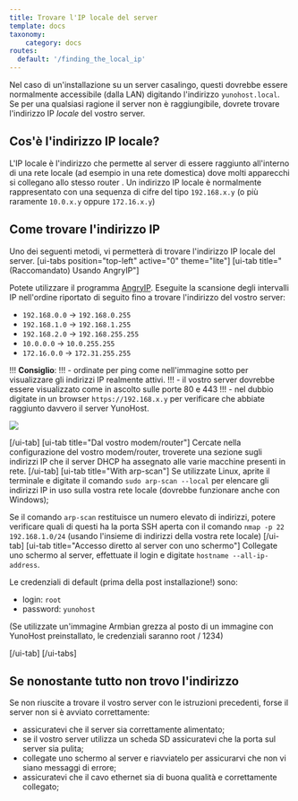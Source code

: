 ```yaml
---
title: Trovare l'IP locale del server
template: docs
taxonomy:
    category: docs
routes:
  default: '/finding_the_local_ip'
---
```


Nel caso di un'installazione su un server casalingo, questi dovrebbe essere normalmente accessibile (dalla LAN) digitando l'indirizzo `yunohost.local`. Se per una qualsiasi ragione il server non è raggiungibile, dovrete trovare l'indirizzo IP *locale* del vostro server.

## Cos'è l'indirizzo IP locale?

L'IP locale è l'indirizzo che permette al server di essere raggiunto all'interno di una rete locale (ad esempio in una rete domestica) dove molti apparecchi si collegano allo stesso router . Un indirizzo IP locale è normalmente rappresentato con una sequenza di cifre del tipo `192.168.x.y` (o più raramente `10.0.x.y` oppure `172.16.x.y`)

## Come trovare l'indirizzo IP

Uno dei seguenti metodi, vi permetterà di trovare l'indirizzo IP locale del server.
[ui-tabs position="top-left" active="0" theme="lite"]
[ui-tab title="(Raccomandato) Usando AngryIP"]

Potete utilizzare il programma [AngryIP](https://angryip.org/download/). Eseguite la scansione degli intervalli IP nell'ordine riportato di seguito fino a trovare l'indirizzo del vostro server:

- `192.168.0.0` -> `192.168.0.255`
- `192.168.1.0` -> `192.168.1.255`
- `192.168.2.0` -> `192.168.255.255`
- `10.0.0.0` -> `10.0.255.255`
- `172.16.0.0` -> `172.31.255.255`

!!! **Consiglio**:
!!! - ordinate per ping come nell'immagine sotto per visualizzare gli indirizzi IP realmente attivi.
!!! - il vostro server dovrebbe essere visualizzato come in ascolto sulle porte 80 e 443
!!! - nel dubbio digitate in un browser `https://192.168.x.y` per verificare che abbiate raggiunto davvero il server YunoHost.

![](image://angryip.png?class=inline)

[/ui-tab]
[ui-tab title="Dal vostro modem/router"]
Cercate nella configurazione del vostro modem/router, troverete una sezione sugli indirizzi IP che il server DHCP ha assegnato alle varie macchine presenti in rete.
[/ui-tab]
[ui-tab title="With arp-scan"]
Se utilizzate Linux, aprite il terminale e digitate il comando `sudo arp-scan --local` per elencare gli indirizzi IP in uso sulla vostra rete locale (dovrebbe funzionare anche con Windows);

Se il comando `arp-scan` restituisce un numero elevato di indirizzi, potere verificare quali di questi ha la porta SSH aperta con il comando `nmap -p 22 192.168.1.0/24` (usando l'insieme di indirizzi della vostra rete locale)
[/ui-tab]
[ui-tab title="Accesso diretto al server con uno schermo"]
Collegate uno schermo al server, effettuate il login e digitate `hostname --all-ip-address`.

Le credenziali di default (prima della post installazione!) sono:

- login: `root`
- password: `yunohost`

(Se utilizzate un'immagine Armbian grezza al posto di un immagine con YunoHost preinstallato, le credenziali saranno root / 1234)
  
[/ui-tab]
[/ui-tabs]

## Se nonostante tutto non trovo l'indirizzo

Se non riuscite a trovare il vostro server con le istruzioni precedenti, forse il server non si è avviato correttamente:

- assicuratevi che il server sia correttamente alimentato;
- se il vostro server utilizza un scheda SD assicuratevi che la porta sul server sia pulita;
- collegate uno schermo al server e riavviatelo per assicurarvi che non vi siano messaggi di errore;
- assicuratevi che il cavo ethernet sia di buona qualità e correttamente collegato;
